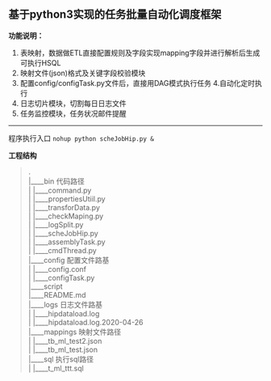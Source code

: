 ## 基于python3实现的任务批量自动化调度框架  

**功能说明：**
 1. 表映射，数据做ETL直接配置规则及字段实现mapping字段并进行解析后生成可执行HSQL
 2. 映射文件(json)格式及关键字段校验模块
 3. 配置config/configTask.py文件后，直接用DAG模式执行任务
 4.自动化定时执行 
 5. 日志切片模块，切割每日日志文件
 6. 任务监控模块，任务状况邮件提醒  

---

程序执行入口
`nohup python scheJobHip.py &`

**工程结构**
>.  
|____bin  代码路径  
| |____command.py  
| |____propertiesUtiil.py      
| |____transforData.py  
| |____checkMaping.py  
| |____logSplit.py  
| |____scheJobHip.py  
| |____assemblyTask.py  
| |____cmdThread.py  
|____config  配置文件路基  
| |____config.conf  
| |____configTask.py  
|____script  
|____README.md  
|____logs  日志文件路基  
| |____hipdataload.log  
| |____hipdataload.log.2020-04-26     
|____mappings  映射文件路径  
| |____tb_ml_test2.json  
| |____tb_ml_test.json  
|____sql  执行sql路径  
| |____t_ml_ttt.sql  
